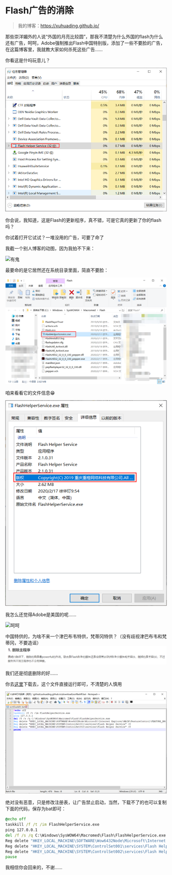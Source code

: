 # Flash广告的消除

> 我的博客：https://xuhuading.github.io/

那些崇洋媚外的人说“外国的月亮比较圆”，那我不清楚为什么外国的flash为什么还有广告，呵呵，Adobe强制推出Flash中国特别版，添加了一些不要脸的广告，在这篇博客里，我就教大家如何杀死这些广告……

你看这是什吗玩意儿？

![image-20200222120728853](image-20200222120728853.png)

你会说，我知道，这是Flash的更新程序，真不错，可是它真的更新了你的flash吗？

你试着打开它试试？一堆没用的广告，可要了命了

我截一个别人博客的动图，因为我拍不下来：

![有鬼](https://img-blog.csdn.net/20181012143754779?watermark/2/text/aHR0cHM6Ly9ibG9nLmNzZG4ubmV0L3dlaXhpbl8zOTg3MjE4MA==/font/5a6L5L2T/fontsize/400/fill/I0JBQkFCMA==/dissolve/70)

最要命的是它居然还在系统目录里面，简直不要脸：

![image-20200222121231759](image-20200222121231759.png)

咱来看看它的文件信息😁

![image-20200222121338556](image-20200222121338556.png)

我怎么还觉得Adobe是美国的呢……

![呵呵](https://img-blog.csdn.net/2018101214491470?watermark/2/text/aHR0cHM6Ly9ibG9nLmNzZG4ubmV0L3dlaXhpbl8zOTg3MjE4MA==/font/5a6L5L2T/fontsize/400/fill/I0JBQkFCMA==/dissolve/70)

中国特供的，为啥不来一个津巴布韦特供，梵蒂冈特供？（没有歧视津巴布韦和梵蒂冈，不要造谣）![image-20200222121607882](image-20200222121607882.png)

我们还是彻底删除的好……

你去[这里](https://xuhuading.github.io/download/notflashff.bat)下载去，这个文件直接运行即可，不清楚的人慎用

![image-20200222122020094](image-20200222122020094.png)

绝对没有恶意，只是修改注册表，让广告禁止启动，当然，下载不了的也可以复制下面的代码，保存为bat即可：

```bat
@echo off
taskkill /f /t /im FlashHelperService.exe
ping 127.0.0.1
del /f /s /q C:\Windows\SysWOW64\Macromed\Flash\FlashHelperService.exe
Reg delete "HKEY_LOCAL_MACHINE\SOFTWARE\Wow6432Node\Microsoft\Internet Explorer\MAIN\FeatureControl\FEATURE_BROWSER_EMULATION" /v "FlashHelperService" /f
Reg delete "HKEY_LOCAL_MACHINE\SYSTEM\ControlSet001\services\Flash Helper Service" /f
Reg delete "HKEY_LOCAL_MACHINE\SYSTEM\ControlSet002\services\Flash Helper Service" /f
pause
```

我相信你会回来的，不谢……